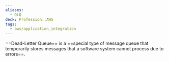 ```yaml
---
aliases:
  - DLQ
deck: Profession::AWS
tags:
  - aws/application_integration
---
```

<!-- clozeblock-start oid="Obs4j0IUxYXkyzTFtjmHHysL"-->
==Dead-Letter Queue== is a ==special type of message queue that temporarily stores messages that a software system cannot process due to errors==.
<!-- clozeblock-end-->